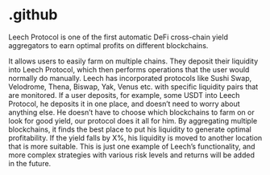 # .github
Leech Protocol is one of the first automatic DeFi cross-chain yield aggregators to earn optimal profits on different blockchains.

It allows users to easily farm on multiple chains. They deposit their liquidity into Leech Protocol, which then performs operations that the user would normally do manually. Leech has incorporated protocols like Sushi Swap, Velodrome, Thena, Biswap, Yak, Venus etc. with specific liquidity pairs that are monitored. If a user deposits, for example, some USDT into Leech Protocol, he deposits it in one place, and doesn’t need to worry about anything else. He doesn’t have to choose which blockchains to farm on or look for good yield, our protocol does it all for him. By aggregating multiple blockchains, it finds the best place to put his liquidity to generate optimal profitability. If the yield falls by X%, his liquidity is moved to another location that is more suitable. This is just one example of Leech’s functionality, and more complex strategies with various risk levels and returns will be added in the future.
